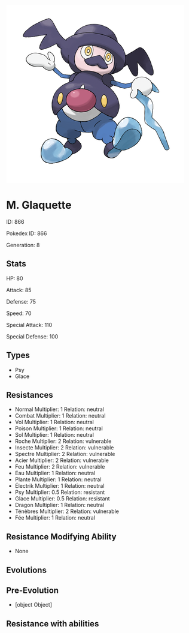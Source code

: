 ![](https://raw.githubusercontent.com/PokeAPI/sprites/master/sprites/pokemon/other/official-artwork/866.png)

# M. Glaquette
ID: 866

Pokedex ID: 866

Generation: 8

## Stats

HP: 80

Attack: 85

Defense: 75

Speed: 70

Special Attack: 110

Special Defense: 100

## Types

- Psy
- Glace
## Resistances

- Normal Multiplier: 1 Relation: neutral
- Combat Multiplier: 1 Relation: neutral
- Vol Multiplier: 1 Relation: neutral
- Poison Multiplier: 1 Relation: neutral
- Sol Multiplier: 1 Relation: neutral
- Roche Multiplier: 2 Relation: vulnerable
- Insecte Multiplier: 2 Relation: vulnerable
- Spectre Multiplier: 2 Relation: vulnerable
- Acier Multiplier: 2 Relation: vulnerable
- Feu Multiplier: 2 Relation: vulnerable
- Eau Multiplier: 1 Relation: neutral
- Plante Multiplier: 1 Relation: neutral
- Électrik Multiplier: 1 Relation: neutral
- Psy Multiplier: 0.5 Relation: resistant
- Glace Multiplier: 0.5 Relation: resistant
- Dragon Multiplier: 1 Relation: neutral
- Ténèbres Multiplier: 2 Relation: vulnerable
- Fée Multiplier: 1 Relation: neutral
## Resistance Modifying Ability

- None

## Evolutions

## Pre-Evolution

- [object Object]

## Resistance with abilities
